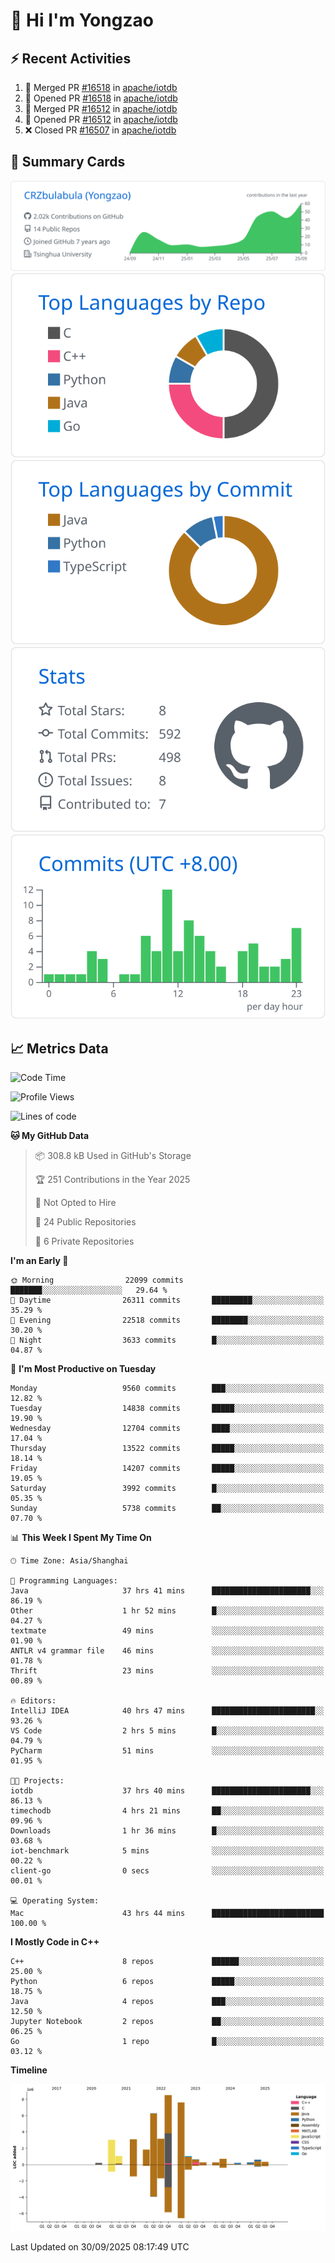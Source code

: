 # 👋 Hi I'm Yongzao

## ⚡ Recent Activities
<!--START_SECTION:activity-->
1. 🎉 Merged PR [#16518](https://github.com/apache/iotdb/pull/16518) in [apache/iotdb](https://github.com/apache/iotdb)
2. 💪 Opened PR [#16518](https://github.com/apache/iotdb/pull/16518) in [apache/iotdb](https://github.com/apache/iotdb)
3. 🎉 Merged PR [#16512](https://github.com/apache/iotdb/pull/16512) in [apache/iotdb](https://github.com/apache/iotdb)
4. 💪 Opened PR [#16512](https://github.com/apache/iotdb/pull/16512) in [apache/iotdb](https://github.com/apache/iotdb)
5. ❌ Closed PR [#16507](https://github.com/apache/iotdb/pull/16507) in [apache/iotdb](https://github.com/apache/iotdb)
<!--END_SECTION:activity-->

## 🎑 Summary Cards

[![](https://raw.githubusercontent.com/CRZbulabula/CRZbulabula/main/profile-summary-card-output/github/0-profile-details.svg)](https://github.com/vn7n24fzkq/github-profile-summary-cards)
[![](https://raw.githubusercontent.com/CRZbulabula/CRZbulabula/main/profile-summary-card-output/github/1-repos-per-language.svg)](https://github.com/vn7n24fzkq/github-profile-summary-cards) [![](https://raw.githubusercontent.com/CRZbulabula/CRZbulabula/main/profile-summary-card-output/github/2-most-commit-language.svg)](https://github.com/vn7n24fzkq/github-profile-summary-cards)
[![](https://raw.githubusercontent.com/CRZbulabula/CRZbulabula/main/profile-summary-card-output/github/3-stats.svg)](https://github.com/vn7n24fzkq/github-profile-summary-cards) [![](https://raw.githubusercontent.com/CRZbulabula/CRZbulabula/main/profile-summary-card-output/github/4-productive-time.svg)](https://github.com/vn7n24fzkq/github-profile-summary-cards)

## 📈 Metrics Data

<!--START_SECTION:waka-->
![Code Time](http://img.shields.io/badge/Code%20Time-1%2C292%20hrs%2030%20mins-blue)

![Profile Views](http://img.shields.io/badge/Profile%20Views-17-blue)

![Lines of code](https://img.shields.io/badge/From%20Hello%20World%20I%27ve%20Written-38.9%20million%20lines%20of%20code-blue)

**🐱 My GitHub Data** 

> 📦 308.8 kB Used in GitHub's Storage 
 > 
> 🏆 251 Contributions in the Year 2025
 > 
> 🚫 Not Opted to Hire
 > 
> 📜 24 Public Repositories 
 > 
> 🔑 6 Private Repositories 
 > 
**I'm an Early 🐤** 

```text
🌞 Morning                22099 commits       ███████░░░░░░░░░░░░░░░░░░   29.64 % 
🌆 Daytime                26311 commits       █████████░░░░░░░░░░░░░░░░   35.29 % 
🌃 Evening                22518 commits       ████████░░░░░░░░░░░░░░░░░   30.20 % 
🌙 Night                  3633 commits        █░░░░░░░░░░░░░░░░░░░░░░░░   04.87 % 
```
📅 **I'm Most Productive on Tuesday** 

```text
Monday                   9560 commits        ███░░░░░░░░░░░░░░░░░░░░░░   12.82 % 
Tuesday                  14838 commits       █████░░░░░░░░░░░░░░░░░░░░   19.90 % 
Wednesday                12704 commits       ████░░░░░░░░░░░░░░░░░░░░░   17.04 % 
Thursday                 13522 commits       █████░░░░░░░░░░░░░░░░░░░░   18.14 % 
Friday                   14207 commits       █████░░░░░░░░░░░░░░░░░░░░   19.05 % 
Saturday                 3992 commits        █░░░░░░░░░░░░░░░░░░░░░░░░   05.35 % 
Sunday                   5738 commits        ██░░░░░░░░░░░░░░░░░░░░░░░   07.70 % 
```


📊 **This Week I Spent My Time On** 

```text
🕑︎ Time Zone: Asia/Shanghai

💬 Programming Languages: 
Java                     37 hrs 41 mins      ██████████████████████░░░   86.19 % 
Other                    1 hr 52 mins        █░░░░░░░░░░░░░░░░░░░░░░░░   04.27 % 
textmate                 49 mins             ░░░░░░░░░░░░░░░░░░░░░░░░░   01.90 % 
ANTLR v4 grammar file    46 mins             ░░░░░░░░░░░░░░░░░░░░░░░░░   01.78 % 
Thrift                   23 mins             ░░░░░░░░░░░░░░░░░░░░░░░░░   00.89 % 

🔥 Editors: 
IntelliJ IDEA            40 hrs 47 mins      ███████████████████████░░   93.26 % 
VS Code                  2 hrs 5 mins        █░░░░░░░░░░░░░░░░░░░░░░░░   04.79 % 
PyCharm                  51 mins             ░░░░░░░░░░░░░░░░░░░░░░░░░   01.95 % 

🐱‍💻 Projects: 
iotdb                    37 hrs 40 mins      ██████████████████████░░░   86.13 % 
timechodb                4 hrs 21 mins       ██░░░░░░░░░░░░░░░░░░░░░░░   09.96 % 
Downloads                1 hr 36 mins        █░░░░░░░░░░░░░░░░░░░░░░░░   03.68 % 
iot-benchmark            5 mins              ░░░░░░░░░░░░░░░░░░░░░░░░░   00.22 % 
client-go                0 secs              ░░░░░░░░░░░░░░░░░░░░░░░░░   00.01 % 

💻 Operating System: 
Mac                      43 hrs 44 mins      █████████████████████████   100.00 % 
```

**I Mostly Code in C++** 

```text
C++                      8 repos             ██████░░░░░░░░░░░░░░░░░░░   25.00 % 
Python                   6 repos             █████░░░░░░░░░░░░░░░░░░░░   18.75 % 
Java                     4 repos             ███░░░░░░░░░░░░░░░░░░░░░░   12.50 % 
Jupyter Notebook         2 repos             ██░░░░░░░░░░░░░░░░░░░░░░░   06.25 % 
Go                       1 repo              █░░░░░░░░░░░░░░░░░░░░░░░░   03.12 % 
```



**Timeline**

![Lines of Code chart](https://raw.githubusercontent.com/CRZbulabula/CRZbulabula/main/assets/bar_graph.png)


 Last Updated on 30/09/2025 08:17:49 UTC
<!--END_SECTION:waka-->

